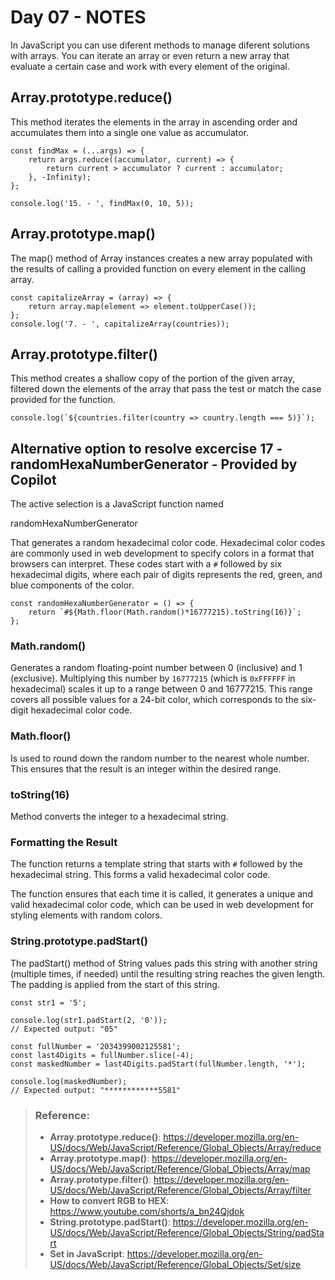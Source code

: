 # Day 07 - NOTES

In JavaScript you can use diferent methods to manage diferent solutions with arrays. You can iterate an array or even return a new array that evaluate a certain case and work with every element of the original.

## Array.prototype.reduce()

This method iterates the elements in the array in ascending order and accumulates them into a single one value as accumulator.

```
const findMax = (...args) => {
    return args.reduce((accumulator, current) => {
        return current > accumulator ? current : accumulator;
    }, -Infinity);
};

console.log('15. - ', findMax(0, 10, 5));
```

## Array.prototype.map()

The map() method of Array instances creates a new array populated with the results of calling a provided function on every element in the calling array.

```
const capitalizeArray = (array) => {
    return array.map(element => element.toUpperCase());
};
console.log('7. - ', capitalizeArray(countries));
```

## Array.prototype.filter()

This method creates a shallow copy of the portion of the given array, filtered down the elements of the array that pass the test or match the case provided for the function.

```
console.log(`${countries.filter(country => country.length === 5)}`);
```
## Alternative option to resolve excercise 17 - randomHexaNumberGenerator - Provided by Copilot 
The active selection is a JavaScript function named 

randomHexaNumberGenerator

That generates a random hexadecimal color code. Hexadecimal color codes are commonly used in web development to specify colors in a format that browsers can interpret. These codes start with a `#` followed by six hexadecimal digits, where each pair of digits represents the red, green, and blue components of the color.

```
const randomHexaNumberGenerator = () => {
    return `#${Math.floor(Math.random()*16777215).toString(16)}`;
};
```

### Math.random()

Generates a random floating-point number between 0 (inclusive) and 1 (exclusive). Multiplying this number by `16777215` (which is `0xFFFFFF` in hexadecimal) scales it up to a range between 0 and 16777215. This range covers all possible values for a 24-bit color, which corresponds to the six-digit hexadecimal color code.
### Math.floor()

Is used to round down the random number to the nearest whole number. This ensures that the result is an integer within the desired range.
### toString(16)

Method converts the integer to a hexadecimal string.
### Formatting the Result

The function returns a template string that starts with `#` followed by the hexadecimal string. This forms a valid hexadecimal color code.

The function ensures that each time it is called, it generates a unique and valid hexadecimal color code, which can be used in web development for styling elements with random colors.

### String.prototype.padStart()

The padStart() method of String values pads this string with another string (multiple times, if needed) until the resulting string reaches the given length. The padding is applied from the start of this string.

```
const str1 = '5';

console.log(str1.padStart(2, '0'));
// Expected output: "05"

const fullNumber = '2034399002125581';
const last4Digits = fullNumber.slice(-4);
const maskedNumber = last4Digits.padStart(fullNumber.length, '*');

console.log(maskedNumber);
// Expected output: "************5581"
```

> ### Reference:  
> - **Array.prototype.reduce()**: https://developer.mozilla.org/en-US/docs/Web/JavaScript/Reference/Global_Objects/Array/reduce
> - **Array.prototype.map()**: https://developer.mozilla.org/en-US/docs/Web/JavaScript/Reference/Global_Objects/Array/map
> - **Array.prototype.filter()**: https://developer.mozilla.org/en-US/docs/Web/JavaScript/Reference/Global_Objects/Array/filter
> - **How to convert RGB to HEX**: https://www.youtube.com/shorts/a_bn24Qjdok
> - **String.prototype.padStart()**: https://developer.mozilla.org/en-US/docs/Web/JavaScript/Reference/Global_Objects/String/padStart
> - **Set in JavaScript**: https://developer.mozilla.org/en-US/docs/Web/JavaScript/Reference/Global_Objects/Set/size

